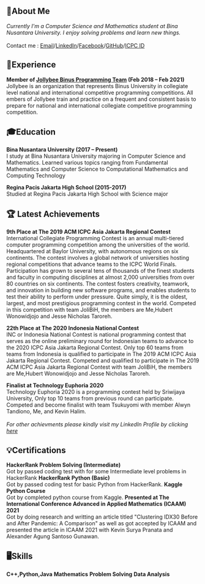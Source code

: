 <!-- To got better view of this cv please visit https://benedicka.github.io/My-Digital-CV/-->
## 🧑About Me

_Currently I'm a Computer Science and Mathematics student at Bina Nusantara University. I enjoy solving problems and learn new things._ <br><br>
Contact me : [Email](mailto:bens_91@yahoo.co.id)/[LinkedIn](https://www.linkedin.com/in/benedick-asdyo-997b981a2/)/[Facebook](https://web.facebook.com/ben.lijaya/)/[GitHub](https://github.com/benedicka)/[ICPC ID](https://icpc.global/ICPCID/TAWR9334OEVN)

## 💼Experience
**Member of [Jollybee Binus Programming Team](https://jollybee.binus.ac.id/) (Feb 2018 – Feb 2021)** <br>
Jollybee is an organization that represents Binus University in collegiate level national and international competitive programming competitions. All embers of Jollybee train and practice on a frequent and consistent basis to prepare for national and international collegiate competitive programming competition.

## 🎓Education
**Bina Nusantara University (2017 – Present)** <br>
I study at Bina Nusantara University majoring in Computer Science and Mathematics. Learned various topics ranging from Fundamental Mathematics and Computer Science to Computational Mathematics and Computing Technology

**Regina Pacis Jakarta High School (2015-2017)**<br>
Studied at Regina Pacis Jakarta High School with Science major

## 🏆 Latest Achievements

**9th Place at The 2019 ACM ICPC Asia Jakarta Regional Contest** <br>
International Collegiate Programming Contest is an annual multi-tiered computer programming competition among the universities of the world. Headquartered at Baylor University, with autonomous regions on six continents. The contest involves a global network of universities hosting regional competitions that advance teams to the ICPC World Finals. Participation has grown to several tens of thousands of the finest students and faculty in computing disciplines at almost 2,000 universities from over 80 countries on six continents. The contest fosters creativity, teamwork, and innovation in building new software programs, and enables students to test their ability to perform under pressure. Quite simply, it is the oldest, largest, and most prestigious programming contest in the world. Competed in this competition with team JoliBiH, the members are Me,Hubert Wonowidjojo and Jesse Nicholas Taroreh.

**22th Place at The 2020 Indonesia National Contest** <br>
INC or Indonesia National Contest is national programming contest that serves as the online preliminary round for Indonesian teams to advance to the 2020 ICPC Asia Jakarta Regional Contest. Only top 60 teams from teams from Indonesia is qualified to participate in The 2019 ACM ICPC Asia Jakarta Regional Contest. Competed and qualified to participate in The 2019 ACM ICPC Asia Jakarta Regional Contest with team JoliBiH, the members are Me,Hubert Wonowidjojo and Jesse Nicholas Taroreh.

**Finalist at Technology Euphoria 2020**<br>
Technology Euphoria 2020 is a programming contest held by Sriwijaya University, Only top 10 teams from previous round can participate. Competed and become finalist with team Tsukuyomi with member Alwyn Tandiono, Me, and Kevin Halim.<br> <br>
_For other achievments please kindly visit my LinkedIn Profile by clicking [here](https://www.linkedin.com/in/benedick-asdyo-997b981a2/)_

## 💡Certifications
**HackerRank Problem Solving (Intermediate)**<br>
Got by passed coding test with for some Intermediate level problems in HackerRank
**HackerRank Python (Basic)**<br>
Got by passed coding test for basic Python from HackerRank.
**Kaggle Python Course**<br>
Got by completed python course from Kaggle.
**Presented at The International Conference Advanced in Applied Mathematics (ICAAM) 2021**<br>
Got by doing research and writting an article titled "Clustering IDX30 Before and After Pandemic: A Comparison" as well as got accepted by ICAAM and presented the article in ICAAM 2021 with Kevin Surya Pranata and Alexander Agung Santoso Gunawan.

## 🖥️Skills
**C++,Python,Java**
**Mathematics**
**Problem Solving**
**Data Analysis**




